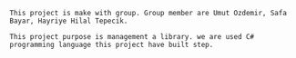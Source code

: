 	This project is make with group. Group member are Umut Ozdemir, Safa Bayar, Hayriye Hilal Tepecik.

	This project purpose is management a library. we are used C# programming language this project have built step.